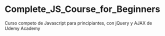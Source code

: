 # Complete_JS_Course_for_Beginners
Curso competo de Javascript para principiantes, con jQuery y AJAX de Udemy Academy
